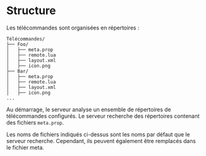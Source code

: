# Structure

Les télécommandes sont organisées en répertoires :

	Télécommandes/
	├── Foo/
	│   ├── meta.prop
	│   ├── remote.lua
	│   ├── layout.xml
	│   ├── icon.png
	├── Bar/
	│   ├── meta.prop
	│   ├── remote.lua
	│   ├── layout.xml
	│   ├── icon.png
	...

Au démarrage, le serveur analyse un ensemble de répertoires de télécommandes configurés. Le serveur recherche des répertoires contenant des fichiers ``meta.prop``.

Les noms de fichiers indiqués ci-dessus sont les noms par défaut que le serveur recherche. Cependant, ils peuvent également être remplacés dans le fichier meta.

